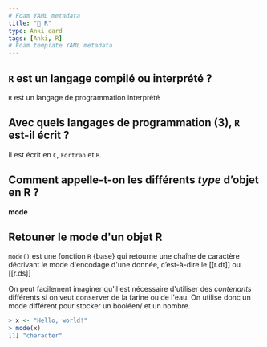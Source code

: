 ```yaml
---
# Foam YAML metadata
title: "📇 R"
type: Anki card
tags: [Anki, R]
# Foam template YAML metadata
---
```


## `R` est un langage compilé ou interprété ?

`R` est un langage de programmation interprété

## Avec quels langages de programmation (3), `R` est-il écrit ?

Il est écrit en `C`, `Fortran` et `R`.

## Comment appelle-t-on les différents _type_ d’objet en R ?

**mode**

## Retouner le **mode** d'un objet R

`mode()` est une fonction `R` {base} qui retourne une chaîne de caractère
décrivant le mode d'encodage d'une donnée, c’est-à-dire le [[r.dt]] ou [[r.ds]]

On peut facilement imaginer qu'il est nécessaire d'utiliser des _contenants_
différents si on veut conserver de la farine ou de l'eau. On utilise donc un
mode différent pour stocker un booléen/ et un nombre.

```r
> x <- "Hello, world!"
> mode(x)
[1] "character"
```
